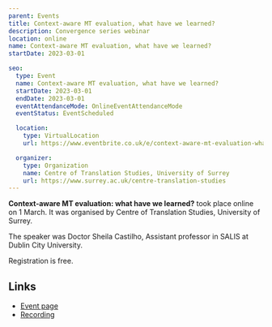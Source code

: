 ```yaml
---
parent: Events
title: Context-aware MT evaluation, what have we learned?
description: Convergence series webinar
location: online
name: Context-aware MT evaluation, what have we learned?
startDate: 2023-03-01

seo:
  type: Event
  name: Context-aware MT evaluation, what have we learned?
  startDate: 2023-03-01
  endDate: 2023-03-01
  eventAttendanceMode: OnlineEventAttendanceMode
  eventStatus: EventScheduled

  location:
    type: VirtualLocation
    url: https://www.eventbrite.co.uk/e/context-aware-mt-evaluation-what-have-we-learned-tickets-546179015137

  organizer:
    type: Organization
    name: Centre of Translation Studies, University of Surrey
    url: https://www.surrey.ac.uk/centre-translation-studies
---
```


**Context-aware MT evaluation: what have we learned?** took place online on 1 March.
It was organised by Centre of Translation Studies, University of Surrey.

The speaker was Doctor Sheila Castilho, Assistant professor in SALIS at Dublin City University.

Registration is free.

## Links

- [Event page](https://www.surrey.ac.uk/news/convergence-lecture-series-context-aware-mt-evaluation-what-have-we-learned-dr-sheila-castilho)
- [Recording](https://www.surrey.ac.uk/news/video-dr-sheila-castilho-context-aware-mt-evaluation-what-have-we-learned)


